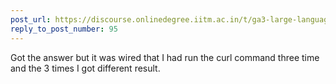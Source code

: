 ```yaml
---
post_url: https://discourse.onlinedegree.iitm.ac.in/t/ga3-large-language-models-discussion-thread-tds-jan-2025/163247/102
reply_to_post_number: 95
---
```

Got the answer but it was wired that I had run the curl command three time and the 3 times I got different result.